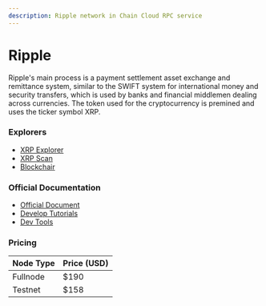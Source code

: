 ```yaml
---
description: Ripple network in Chain Cloud RPC service
---
```


# Ripple

Ripple's main process is a payment settlement asset exchange and remittance system, similar to the SWIFT system for international money and security transfers, which is used by banks and financial middlemen dealing across currencies. The token used for the cryptocurrency is premined and uses the ticker symbol XRP.

### Explorers[​](https://docs.chain.com/docs/cloud/supported-chains/ripple/#explorers) <a href="#explorers" id="explorers"></a>

* [XRP Explorer](https://livenet.xrpl.org)
* [XRP Scan](https://xrpscan.com)
* [Blockchair](https://blockchair.com/ripple)

### Official Documentation[​](https://docs.chain.com/docs/cloud/supported-chains/ripple/#official-documentation) <a href="#official-documentation" id="official-documentation"></a>

* [Official Document](https://xrp;.org/docs.html)
* [Develop Tutorials](https://xrpl.org/tutorials.html)
* [Dev Tools](https://xrpl.org/dev-tools.html)

### Pricing[​](https://docs.chain.com/docs/cloud/supported-chains/ripple/#pricing) <a href="#pricing" id="pricing"></a>

| Node Type             | Price (USD)          |
| --------------------- | ---------------------|
| Fullnode              | $190                 |
| Testnet               | $158                 |

